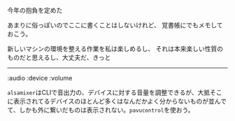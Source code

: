 今年の抱負を定めた

あまりに俗っぽいのでここに書くことはしないけれど、
覚書帳にでもメモしておこう。

新しいマシンの環境を整える作業を私は楽しめるし、
それは本来楽しい性質のものだと思えるし、大丈夫だ、きっと

---

:audio :device :volume

`alsamixer`はCLIで音出力の、デバイスに対する音量を調整できるが、大抵そこに表示されてるデバイスのほとんど多くはなんだかよく分からないものが並んでて、しかも外に繋いだものは表示されない。`pavucontrol`を使おう。
